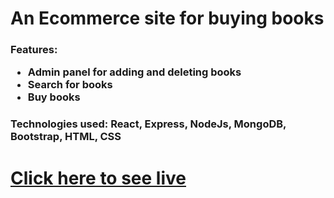 <h1>An Ecommerce site for buying books</h1>
<h3>
  Features:
  <ul>
    <li>Admin panel for adding and deleting books</li>
    <li>Search for books</li>
    <li>Buy books</li>
  </ul>
</h3>
<h3>Technologies used: React, Express, NodeJs, MongoDB, Bootstrap, HTML, CSS</h3>
<h1><a href="https://book-shop-1e18e.web.app/" target="_blank">Click here to see live</a></h1>
